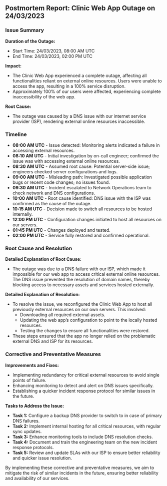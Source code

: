 ## **Postmortem Report: Clinic Web App Outage on 24/03/2023**

### **Issue Summary**

**Duration of the Outage:**



* Start Time: 24/03/2023, 08:00 AM UTC
* End Time: 24/03/2023, 02:00 PM UTC

**Impact:**



* The Clinic Web App experienced a complete outage, affecting all functionalities reliant on external online resources. Users were unable to access the app, resulting in a 100% service disruption.
* Approximately 100% of our users were affected, experiencing complete inaccessibility of the web app.

**Root Cause:**



* The outage was caused by a DNS issue with our internet service provider (ISP), rendering external online resources inaccessible.


### **Timeline**



* **08:00 AM UTC** - Issue detected: Monitoring alerts indicated a failure in accessing external resources.
* **08:10 AM UTC** - Initial investigation by on-call engineer; confirmed the issue was with accessing external online resources.
* **08:30 AM UTC** - Assumed root cause: Potential server-side issue; engineers checked server configurations and logs.
* **09:00 AM UTC** - Misleading path: Investigated possible application bugs or recent code changes; no issues found.
* **09:30 AM UTC** - Incident escalated to Network Operations team to check network and DNS configurations.
* **10:00 AM UTC** - Root cause identified: DNS issue with the ISP was confirmed as the cause of the outage.
* **10:15 AM UTC** - Decision made to switch all resources to be hosted internally.
* **12:00 PM UTC** - Configuration changes initiated to host all resources on our servers.
* **01:45 PM UTC** - Changes deployed and tested.
* **02:00 PM UTC** - Service fully restored and confirmed operational.


### **Root Cause and Resolution**

**Detailed Explanation of Root Cause:**



* The outage was due to a DNS failure with our ISP, which made it impossible for our web app to access critical external online resources. The DNS issue prevented the resolution of domain names, thereby blocking access to necessary assets and services hosted externally.

**Detailed Explanation of Resolution:**



* To resolve the issue, we reconfigured the Clinic Web App to host all previously external resources on our own servers. This involved:
    * Downloading all required external assets.
    * Updating the web app’s configuration to point to the locally hosted resources.
    * Testing the changes to ensure all functionalities were restored.
* These steps ensured that the app no longer relied on the problematic external DNS and ISP for its resources.


### **Corrective and Preventative Measures**

**Improvements and Fixes:**



* Implementing redundancy for critical external resources to avoid single points of failure.
* Enhancing monitoring to detect and alert on DNS issues specifically.
* Establishing a quicker incident response protocol for similar issues in the future.

**Tasks to Address the Issue:**



* **Task 1:** Configure a backup DNS provider to switch to in case of primary DNS failures.
* **Task 2:** Implement internal hosting for all critical resources, with regular sync updates.
* **Task 3:** Enhance monitoring tools to include DNS resolution checks.
* **Task 4:** Document and train the engineering team on the new incident response protocols.
* **Task 5:** Review and update SLAs with our ISP to ensure better reliability and quicker issue resolution.

By implementing these corrective and preventative measures, we aim to mitigate the risk of similar incidents in the future, ensuring better reliability and availability of our services.
